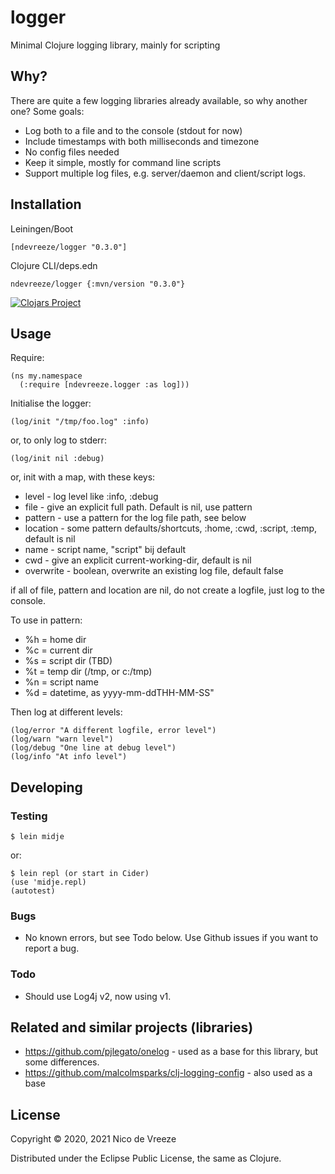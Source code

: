 # logger

Minimal Clojure logging library, mainly for scripting 

## Why?

There are quite a few logging libraries already available, so why another one? Some goals:

* Log both to a file and to the console (stdout for now)
* Include timestamps with both milliseconds and timezone
* No config files needed
* Keep it simple, mostly for command line scripts
* Support multiple log files, e.g. server/daemon and client/script logs.

## Installation

Leiningen/Boot

    [ndevreeze/logger "0.3.0"]

Clojure CLI/deps.edn

    ndevreeze/logger {:mvn/version "0.3.0"}

[![Clojars Project](https://img.shields.io/clojars/v/ndevreeze/logger.svg)](https://clojars.org/ndevreeze/logger)

## Usage

Require:

    (ns my.namespace
      (:require [ndevreeze.logger :as log]))

Initialise the logger:

    (log/init "/tmp/foo.log" :info)
  
or, to only log to stderr:

    (log/init nil :debug)
  
or, init with a map, with these keys:

   - level     - log level like :info, :debug
   - file      - give an explicit full path. Default is nil, use pattern
   - pattern   - use a pattern for the log file path, see below
   - location  - some pattern defaults/shortcuts, :home, :cwd, :script, :temp, default is nil
   - name      - script name, \"script\" bij default
   - cwd       - give an explicit current-working-dir, default is nil
   - overwrite - boolean, overwrite an existing log file, default false

  if all of file, pattern and location are nil, do not create a
  logfile, just log to the console.

  To use in pattern:
  
   - %h = home dir
   - %c = current dir
   - %s = script dir (TBD)
   - %t = temp dir (/tmp, or c:/tmp)
   - %n = script name
   - %d = datetime, as yyyy-mm-ddTHH-MM-SS"

Then log at different levels:

    (log/error "A different logfile, error level")
    (log/warn "warn level")
    (log/debug "One line at debug level")
    (log/info "At info level")

## Developing

### Testing

    $ lein midje

or:

    $ lein repl (or start in Cider)
    (use 'midje.repl)
    (autotest)
    
### Bugs

* No known errors, but see Todo below. Use Github issues if you want to report a bug.

### Todo

* Should use Log4j v2, now using v1.

## Related and similar projects (libraries)

* https://github.com/pjlegato/onelog - used as a base for this library, but some differences.
* https://github.com/malcolmsparks/clj-logging-config - also used as a base
    
## License

Copyright © 2020, 2021 Nico de Vreeze

Distributed under the Eclipse Public License, the same as Clojure.
